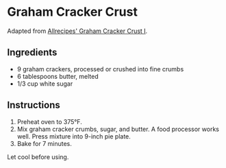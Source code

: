 # Graham Cracker Crust

Adapted from [Allrecipes' Graham Cracker Crust I](http://allrecipes.com/recipe/12254/graham-cracker-crust-i/).

## Ingredients

- 9 graham crackers, processed or crushed into fine crumbs
- 6 tablespoons butter, melted
- 1/3 cup white sugar

## Instructions

1. Preheat oven to 375°F.
2. Mix graham cracker crumbs, sugar, and butter. A food processor works well. Press mixture into 9-inch pie plate.
3. Bake for 7 minutes.

Let cool before using.
